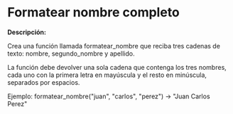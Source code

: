 # Formatear nombre completo

**Descripción:**

Crea una función llamada formatear_nombre que reciba tres cadenas de texto: nombre, segundo_nombre y apellido.

La función debe devolver una sola cadena que contenga los tres nombres, cada uno con la primera letra en mayúscula y el resto en minúscula, separados por espacios.

Ejemplo:
formatear_nombre("juan", "carlos", "perez") → "Juan Carlos Perez"
